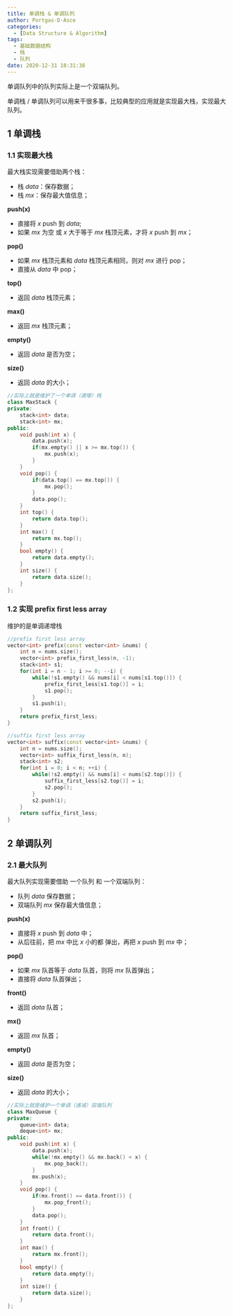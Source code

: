 ```yaml
---
title: 单调栈 & 单调队列
author: Portgas·D·Asce
categories:
  - [Data Structure & Algorithm]
tags:
  - 基础数据结构
  - 栈
  - 队列
date: 2020-12-31 18:31:38
---
```


<!--more-->
单调队列中的队列实际上是一个双端队列。

单调栈 / 单调队列可以用来干很多事，比较典型的应用就是实现最大栈，实现最大队列。

## 1 单调栈
### 1.1 实现最大栈
最大栈实现需要借助两个栈：
- 栈 $data$：保存数据；
- 栈 $mx$：保存最大值信息；

**push(x)**
- 直接将 $x$ push 到 $data$;
- 如果 $mx$ 为空 或 $x$ 大于等于 $mx$ 栈顶元素，才将 $x$ push 到 $mx$；

**pop()**
- 如果 $mx$ 栈顶元素和 $data$ 栈顶元素相同，则对 $mx$ 进行 pop；
- 直接从 $data$ 中 pop；

**top()**
- 返回 $data$ 栈顶元素；

**max()**
- 返回 $mx$ 栈顶元素；

**empty()**
- 返回 $data$ 是否为空；

**size()**
- 返回 $data$ 的大小；

```cpp
//实际上就是维护了一个单调（递增）栈
class MaxStack {
private:
    stack<int> data;
    stack<int> mx;
public:
    void push(int x) {
        data.push(x);
        if(mx.empty() || x >= mx.top()) {
            mx.push(x);
        }
    }
    void pop() {
        if(data.top() == mx.top()) {
            mx.pop();
        }
        data.pop();
    }
    int top() {
        return data.top();
    }
    int max() {
        return mx.top();
    }
    bool empty() {
        return data.empty();
    }
    int size() {
        return data.size();
    }
};
```
### 1.2 实现 prefix first less array
维护的是单调递增栈
```cpp
//prefix first less array
vector<int> prefix(const vector<int> &nums) {
    int n = nums.size();
    vector<int> prefix_first_less(n, -1);
	stack<int> s1;
	for(int i = n - 1; i >= 0; --i) {
		while(!s1.empty() && nums[i] < nums[s1.top()]) {
		    prefix_first_less[s1.top()] = i;
			s1.pop();
		}
		s1.push(i);
	}
    return prefix_first_less;
}

//suffix first less array
vector<int> suffix(const vector<int> &nums)	{
    int n = nums.size();
	vector<int> suffix_first_less(n, n);
	stack<int> s2;
	for(int i = 0; i < n; ++i) {
		while(!s2.empty() && nums[i] < nums[s2.top()]) {
		    suffix_first_less[s2.top()] = i;
			s2.pop();
		}
		s2.push(i);
	}
    return suffix_first_less;
}
```

## 2 单调队列
### 2.1 最大队列
最大队列实现需要借助 一个队列 和 一个双端队列：
- 队列 $data$ 保存数据；
- 双端队列 $mx$ 保存最大值信息；

**push(x)**
- 直接将 $x$ push 到 $data$ 中；
- 从后往前，把 $mx$ 中比 $x$ 小的都 弹出，再把 $x$ push 到 $mx$ 中；

**pop()**
- 如果 $mx$ 队首等于 $data$ 队首，则将 $mx$ 队首弹出；
- 直接将 $data$ 队首弹出；

**front()**
- 返回 $data$ 队首；

**mx()**
- 返回 $mx$ 队首；

**empty()**
- 返回 $data$ 是否为空；

**size()**
- 返回 $data$ 的大小；

```cpp
//实际上就是维护一个单调（递减）双端队列
class MaxQueue {
private:
    queue<int> data;
    deque<int> mx;
public:
    void push(int x) {
        data.push(x);
        while(!mx.empty() && mx.back() < x) {
            mx.pop_back();
        }
        mx.push(x);
    }
    void pop() {
        if(mx.front() == data.front()) {
            mx.pop_front();
        }
        data.pop();
    }
    int front() {
        return data.front();
    }
    int max() {
        return mx.front();
    }
    bool empty() {
        return data.empty();
    }
    int size() {
        return data.size();
    }
};
```